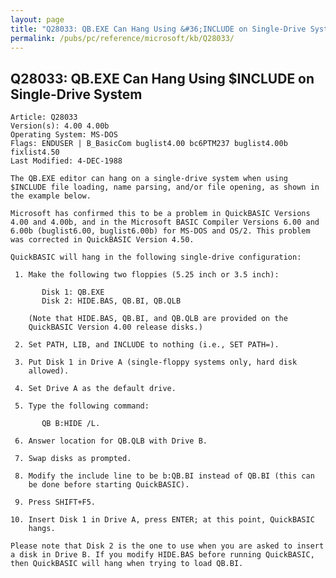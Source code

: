 ```yaml
---
layout: page
title: "Q28033: QB.EXE Can Hang Using &#36;INCLUDE on Single-Drive System"
permalink: /pubs/pc/reference/microsoft/kb/Q28033/
---
```


## Q28033: QB.EXE Can Hang Using &#36;INCLUDE on Single-Drive System

	Article: Q28033
	Version(s): 4.00 4.00b
	Operating System: MS-DOS
	Flags: ENDUSER | B_BasicCom buglist4.00 bc6PTM237 buglist4.00b fixlist4.50
	Last Modified: 4-DEC-1988
	
	The QB.EXE editor can hang on a single-drive system when using
	$INCLUDE file loading, name parsing, and/or file opening, as shown in
	the example below.
	
	Microsoft has confirmed this to be a problem in QuickBASIC Versions
	4.00 and 4.00b, and in the Microsoft BASIC Compiler Versions 6.00 and
	6.00b (buglist6.00, buglist6.00b) for MS-DOS and OS/2. This problem
	was corrected in QuickBASIC Version 4.50.
	
	QuickBASIC will hang in the following single-drive configuration:
	
	 1. Make the following two floppies (5.25 inch or 3.5 inch):
	
	       Disk 1: QB.EXE
	       Disk 2: HIDE.BAS, QB.BI, QB.QLB
	
	    (Note that HIDE.BAS, QB.BI, and QB.QLB are provided on the
	    QuickBASIC Version 4.00 release disks.)
	
	 2. Set PATH, LIB, and INCLUDE to nothing (i.e., SET PATH=).
	
	 3. Put Disk 1 in Drive A (single-floppy systems only, hard disk
	    allowed).
	
	 4. Set Drive A as the default drive.
	
	 5. Type the following command:
	
	       QB B:HIDE /L.
	
	 6. Answer location for QB.QLB with Drive B.
	
	 7. Swap disks as prompted.
	
	 8. Modify the include line to be b:QB.BI instead of QB.BI (this can
	    be done before starting QuickBASIC).
	
	 9. Press SHIFT+F5.
	
	10. Insert Disk 1 in Drive A, press ENTER; at this point, QuickBASIC
	    hangs.
	
	Please note that Disk 2 is the one to use when you are asked to insert
	a disk in Drive B. If you modify HIDE.BAS before running QuickBASIC,
	then QuickBASIC will hang when trying to load QB.BI.
